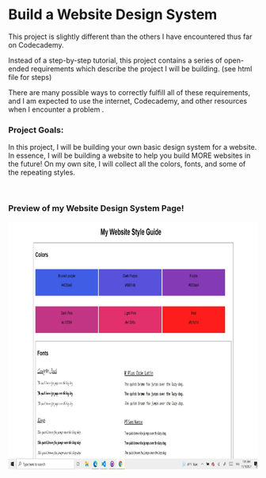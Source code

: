 <h1> Build a Website Design System </h1>

<p>This project is slightly different than the others I have encountered thus far on Codecademy.<p>
<p>Instead of a step-by-step tutorial, this project contains a series of open-ended requirements which describe the project I will be building. (see html file for steps)</p>
<p>There are many possible ways to correctly fulfill all of these requirements, and I am expected to use the internet, Codecademy, and other resources when I encounter a problem .</p>

<h3>Project Goals:</h3>
<p>In this project, I will be building your own basic design system for a website. In essence, I will be building a website to help you build MORE websites in the future! On my own site, I will collect all the colors, fonts, and some of the repeating styles.</p>
<br>

<h3>Preview of my Website Design System Page!</h3>
<img src="websiteStyleGuide.JPG" alt="" width=550px height=500px>
